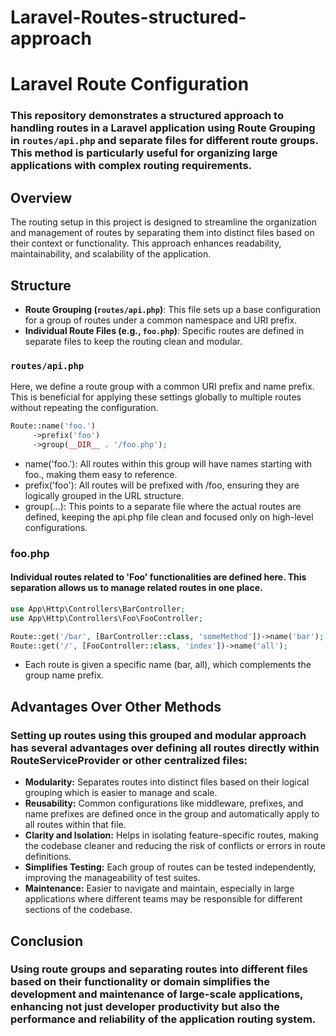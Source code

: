 # Laravel-Routes-structured-approach
# Laravel Route Configuration

### This repository demonstrates a structured approach to handling routes in a Laravel application using Route Grouping in `routes/api.php` and separate files for different route groups. This method is particularly useful for organizing large applications with complex routing requirements.

## Overview

The routing setup in this project is designed to streamline the organization and management of routes by separating them into distinct files based on their context or functionality. This approach enhances readability, maintainability, and scalability of the application.

## Structure

- **Route Grouping (`routes/api.php`)**: This file sets up a base configuration for a group of routes under a common namespace and URI prefix.
- **Individual Route Files (e.g., `foo.php`)**: Specific routes are defined in separate files to keep the routing clean and modular.

### `routes/api.php`

Here, we define a route group with a common URI prefix and name prefix. This is beneficial for applying these settings globally to multiple routes without repeating the configuration.

```php
Route::name('foo.')
     ->prefix('foo')
     ->group(__DIR__ . '/foo.php');
```

* name('foo.'): All routes within this group will have names starting with foo., making them easy to reference.
* prefix('foo'): All routes will be prefixed with /foo, ensuring they are logically grouped in the URL structure.
* group(...): This points to a separate file where the actual routes are defined, keeping the api.php file clean and focused only on high-level configurations.     
     
 ### foo.php
#### Individual routes related to 'Foo' functionalities are defined here. This separation allows us to manage related routes in one place.    
```php
use App\Http\Controllers\BarController;
use App\Http\Controllers\Foo\FooController;

Route::get('/bar', [BarController::class, 'someMethod'])->name('bar');
Route::get('/', [FooController::class, 'index'])->name('all');
```
* Each route is given a specific name (bar, all), which complements the group name prefix.

## Advantages Over Other Methods
### Setting up routes using this grouped and modular approach has several advantages over defining all routes directly within RouteServiceProvider or other centralized files:

* __Modularity:__ Separates routes into distinct files based on their logical grouping which is easier to manage and scale.
* __Reusability:__ Common configurations like middleware, prefixes, and name prefixes are defined once in the group and automatically apply to all routes within that file.
* __Clarity and Isolation:__ Helps in isolating feature-specific routes, making the codebase cleaner and reducing the risk of conflicts or errors in route definitions.
* __Simplifies Testing:__ Each group of routes can be tested independently, improving the manageability of test suites.
* __Maintenance:__ Easier to navigate and maintain, especially in large applications where different teams may be responsible for different sections of the codebase.

## Conclusion
### Using route groups and separating routes into different files based on their functionality or domain simplifies the development and maintenance of large-scale applications, enhancing not just developer productivity but also the performance and reliability of the application routing system.
